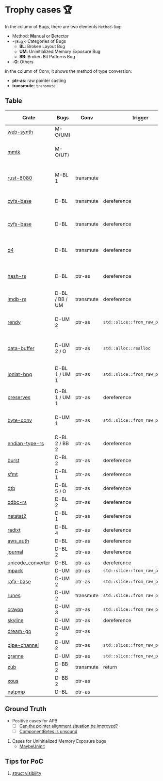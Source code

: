 # Trophy cases 🏆

In the column of Bugs, there are two elements `Method-Bug`:  
* Method: **M**anual or **D**etector    
* -`{Bug}`: Categories of Bugs  
    * **BL**: Broken Layout Bug
    * **UM**: Uninitialized Memory Exposure Bug
    * **BB**: Broken Bit Patterns Bug
* -**O**: Others 

In the column of Conv, it shows the method of type conversion:  
* **ptr-as**: raw pointer casting  
* **transmute**: `transmute`  


## Table
| Crate | Bugs | Conv | trigger | Issue Report |
| ----- | ---- | -------- | ----------- | ------------ |
| [web-synth](https://github.com/Ameobea/web-synth) | M-O(UM) | |  | [#41](https://github.com/Ameobea/web-synth/issues/41) |
| [mmtk](https://crates.io/crates/mmtk) | M-O(UT) | | | [![GitHub issue/pull request detail](https://img.shields.io/github/issues/detail/state/mmtk/mmtk-core/825?logo=github)](https://github.com/mmtk/mmtk-core/issues/825) |
| [rust-8080](https://github.com/irevoire/rust-8080) | M-BL 1 | transmute |  | [![GitHub issue/pull request detail](https://img.shields.io/github/issues/detail/state/irevoire/rust-8080/16?logo=github)](https://github.com/irevoire/rust-8080/issues/16) |
| [cyfs-base](https://crates.io/crates/cyfs-base) | D-BL |  transmute | dereference | [![RUSTSEC-2023-0046](https://img.shields.io/badge/RUSTSEC-2023--0046-blue?style=flat-square&logo=rust)](https://rustsec.org/advisories/RUSTSEC-2023-0046.html) |
| [cyfs-base](https://crates.io/crates/cyfs-base) | D-BL |  transmute | dereference | [![GitHub issue/pull request detail](https://img.shields.io/github/issues/detail/state/buckyos/CYFS/274?logo=github)](https://github.com/buckyos/CYFS/issues/274) |
| [d4](https://crates.io/crates/d4) | D-BL | transmute | dereference | [![GitHub issue/pull request detail](https://img.shields.io/github/issues/detail/state/38/d4-format/71?logo=github)](https://github.com/38/d4-format/issues/71) |
| [hash-rs](https://crates.io/crates/hash-rs) | D-BL | ptr-as | dereference | [![GitHub issue/pull request detail](https://img.shields.io/github/issues/detail/state/asukharev/hash-rs/2?logo=github)](https://github.com/asukharev/hash-rs/issues/2) |
| [lmdb-rs](https://crates.io/crates/lmdb-rs) | D-BL / BB / UM |  transmute | dereference | [![RUSTSEC-2023-0047](https://img.shields.io/badge/RUSTSEC-2023--0047-blue?style=flat-square&logo=rust)](https://rustsec.org/advisories/RUSTSEC-2023-0047.html) |
| [rendy](https://crates.io/crates/rendy/) | D-UM 2 | ptr-as | `std::slice::from_raw_parts` | [![GitHub issue/pull request detail](https://img.shields.io/github/issues/detail/state/amethyst/rendy/328?logo=github)](https://github.com/amethyst/rendy/issues/328) |
| [data-buffer](https://crates.io/crates/data_buffer) | D-UM 2 / O | ptr-as | `std::alloc::realloc` | [![GitHub issue/pull request detail](https://img.shields.io/github/issues/detail/state/elrnv/buffer/2?logo=github)](https://github.com/elrnv/buffer/issues/2) |
| [lonlat-bng](https://crates.io/crates/lonlat_bng) | D-BL 1 / UM 1 | ptr-as | `std::slice::from_raw_parts_mut` | [![GitHub issue/pull request detail](https://img.shields.io/github/issues/detail/state/urschrei/lonlat_bng/19?logo=github)](https://github.com/urschrei/lonlat_bng/issues/19#issuecomment-1618461663) |
| [preserves](https://crates.io/crates/preserves) | D-BL 1 / UM 1 | ptr-as | dereference | [![GitLab all issues](https://img.shields.io/gitlab/issues/all/preserves%2Fpreserves?logo=gitlab&label=issue%2042)](https://gitlab.com/preserves/preserves/-/issues/42) |
| [byte-conv](https://crates.io/crates/byte_conv) | D-UM 1 | ptr-as | `std::slice::from_raw_parts` | [![GitHub issue/pull request detail](https://img.shields.io/github/issues/detail/state/Lolirofle/byte_conv/1?logo=github)](https://github.com/Lolirofle/byte_conv/issues/1) |
| [endian-type-rs](https://crates.io/crates/endian-type-rs) | D-BL 2 / BB 2 | ptr-as | dereference | [issue](https://gitlab.com/ertos/endian-type-rs/-/issues/1) |
| [burst](https://crates.io/crates/burst) | D-BL 2 | ptr-as | dereference | [issue](https://github.com/endoli/burst.rs/issues/8) |
| [sfmt](https://crates.io/crates/sfmt) | D-BL 1 | ptr-as | dereference | [issue](https://github.com/rust-math/sfmt/issues/37) |
| [dtb](https://crates.io/crates/dtb) | D-BL 5 / O | ptr-as | dereference | [issue](https://github.com/ababo/dtb/issues/11) |
| [odbc-rs](https://crates.io/crates/odbc) | D-BL 2 |  ptr-as | dereference | [issue](https://github.com/Koka/odbc-rs/issues/174) |
| [netstat2](https://crates.io/crates/netstat2) | D-BL 1 | ptr-as | dereference | [issue](https://github.com/ohadravid/netstat2-rs/issues/9) |
| [radixt](https://crates.io/crates/radixt) | D-BL 4 | ptr-as | dereference | [issue](https://github.com/marekgalovic/radixt/issues/1) |
| [aws\_auth](https://github.com/golddranks/aws_auth/tree/main) | D-BL | ptr-as | dereference | [issue](https://github.com/golddranks/aws_auth/issues/1) |
| [journal](https://crates.io/crates/journal) | D-BL 2 | ptr-as | dereference | [issue](https://github.com/polygonhell/rusttests/issues/1) |
| [unicode\_converter](https://crates.io/crates/unicode_converter) | D-BL | ptr-as | dereference | [issue](https://github.com/Arkaeriit/unicode_converter/issues/1) |
| [mpack](https://crates.io/crates/mpack) | D-UM | ptr-as | `std::slice::from_raw_parts` | [issue](https://github.com/dradtke/mpack/issues/2) |
| [rafx-base](https://crates.io/crates/rafx-base) | D-UM 2 | ptr-as | `std::slice::from_raw_parts` | [issue](https://github.com/aclysma/rafx/issues/255) |
| [runes](https://crates.io/crates/runes) | D-UM 2 | transmute | `std::slice::from_raw_parts_mut` | [issue](https://github.com/Determinant/runes/issues/2) |
| [crayon](https://crates.io/crates/crayon) | D-UM 3 | ptr-as | `std::slice::from_raw_parts` | [issue](https://github.com/shawnscode/crayon/issues/108) |
| [skyline](https://crates.io/crates/skyline) | D-UM | ptr-as | dereference | [issue](https://github.com/ultimate-research/skyline-rs/issues/32) |
| [dream-go](https://github.com/Chicoryn/dream-go) | D-UM 2 | ptr-as | | [issue](https://github.com/Chicoryn/dream-go/issues/65) |
| [pipe-channel](https://crates.io/crates/pipe-channel) | D-UM 2 | ptr-as | `std::slice::from_raw_parts_mut` | [issue](https://github.com/bugaevc/pipe-channel/issues/4) |
| [granne](https://crates.io/crates/granne) | D-UM | ptr-as | `std::slice::from_raw_parts` | [issue](https://github.com/granne/granne/issues/25) |
| [zub](https://crates.io/crates/zub) | D-BB 2 | transmute | return | [issue](https://github.com/nilq/zub-vm/issues/14) |
| [xous](https://crates.io/crates/xous) | D-BB 2 | ptr-as | | [issue](https://github.com/betrusted-io/xous-core/issues/410) |
| [natpmp](https://crates.io/crates/natpmp) | D-BL | ptr-as | | [issue](https://github.com/fengyc/natpmp/issues/2) |



## Ground Truth
* Positive cases for APB
	- [ ] [Can the pointer alignment situation be improved?](https://github.com/TimelyDataflow/abomonation/issues/23)
	- [ ] [ComponentBytes is unsound](https://github.com/kornelski/rust-rgb/issues/35)

1. Cases for Uninitialized Memory Exposure bugs
    * [MaybeUninit](https://github.com/alekseysidorov/static-box/issues/8)

## Tips for PoC
1. [struct visibility](https://doc.rust-lang.org/rust-by-example/mod/struct_visibility.html)
